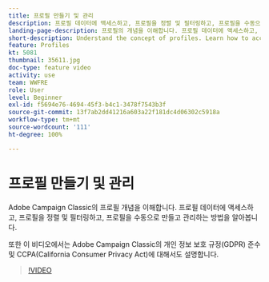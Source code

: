 ```yaml
---
title: 프로필 만들기 및 관리
description: 프로필 데이터에 액세스하고, 프로필을 정렬 및 필터링하고, 프로필을 수동으로 만들고 관리하는 방법을 알아봅니다. 개인정보 보호 규정(GDPR) 및 캘리포니아 소비자 개인정보 보호법(CCPA) 준수에 대해 알아봅니다.
landing-page-description: 프로필의 개념을 이해합니다. 프로필 데이터에 액세스하고, 프로필을 정렬 및 필터링하고, 프로필을 수동으로 만들고 관리하는 방법을 알아봅니다. GDPR 및 CCPA에 대한 자세한 내용을 살펴보십시오.
short-description: Understand the concept of profiles. Learn how to access profile data, sort and filter profiles and manually create and manage profiles. Learn about GDPR and CCPA.
feature: Profiles
kt: 5081
thumbnail: 35611.jpg
doc-type: feature video
activity: use
team: WWFRE
role: User
level: Beginner
exl-id: f5694e76-4694-45f3-b4c1-3478f7543b3f
source-git-commit: 13f7ab2dd41216a603a22f181dc4d06302c5918a
workflow-type: tm+mt
source-wordcount: '111'
ht-degree: 100%

---
```


# 프로필 만들기 및 관리

Adobe Campaign Classic의 프로필 개념을 이해합니다. 프로필 데이터에 액세스하고, 프로필을 정렬 및 필터링하고, 프로필을 수동으로 만들고 관리하는 방법을 알아봅니다.

또한 이 비디오에서는 Adobe Campaign Classic의 개인 정보 보호 규정(GDPR) 준수 및 CCPA(California Consumer Privacy Act)에 대해서도 설명합니다.

>[!VIDEO](https://video.tv.adobe.com/v/35611?quality=12&learn=on)
